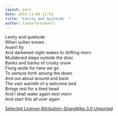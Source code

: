 ```yaml
---
layout: post
date: 2013-11-06 11:54
title: "Levity and quietude  "
author: tannerbrockwell
---
```



Levity and quietude  
When sullen snows  
Aswirl fly  
And darkened night wakes to drifting morn  
Muddened steps outside the door  
Banks and banks of crusty snow  
Flung aside for here we go  
To venture forth among the down  
And out about around and back  
The vast warmth of a welcome bed  
Brings rest for a tired head  
And I shall wake again next morn  
And start this all over again  

[Selected License
Attribution-ShareAlike 3.0 Unported](http://creativecommons.org/licenses/by-sa/3.0/deed.en_US)